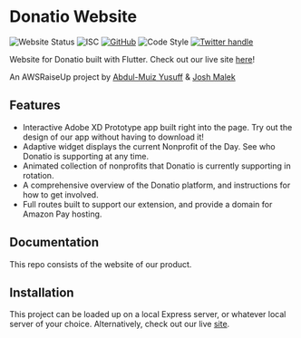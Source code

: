 # Donatio Website
![Website Status](https://img.shields.io/badge/Website%20Status-Online-brightgreen)
![ISC](https://img.shields.io/badge/license-ISC-blue.svg) 
[![GitHub](https://img.shields.io/badge/repo-github-green.svg)](https://github.com/joshmalek/donatio-site)
![Code Style](https://camo.githubusercontent.com/c83b8df34339bd302b7fd3fbb631f99ba25f87f8/68747470733a2f2f696d672e736869656c64732e696f2f62616467652f636f64655f7374796c652d70726574746965722d6666363962342e737667)
[![Twitter handle][]][Twitter badge]

Website for Donatio built with Flutter. Check out our live site [here](https://donatio-site.herokuapp.com/)!

An AWSRaiseUp project by [Abdul-Muiz Yusuff](https://github.com/sacrael) & [Josh Malek](https://github.com/joshmalek)

## Features
* Interactive Adobe XD Prototype app built right into the page.  Try out the design of our app without having to download it! 
* Adaptive widget displays the current Nonprofit of the Day.  See who Donatio is supporting at any time.
* Animated collection of nonprofits that Donatio is currently supporting in rotation.
* A comprehensive overview of the Donatio platform, and instructions for how to get involved.
* Full routes built to support our extension, and provide a domain for Amazon Pay hosting.
## Documentation 
This repo consists of the website of our product.  


## Installation
This project can be loaded up on a local Express server, or whatever local server of your choice.  Alternatively, check out our live [site](https://donatio-site.herokuapp.com/).

[Twitter handle]: https://img.shields.io/twitter/follow/donatioapp?label=Follow&style=social
[Twitter badge]: https://twitter.com/intent/follow?screen_name=donatioapp
